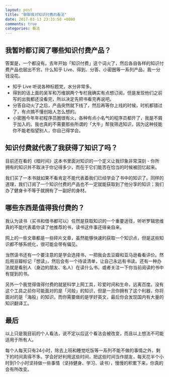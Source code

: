 ```yaml
---
layout: post
title: "聊聊我对知识付费的看法"
date: 2017-03-13 23:33:58 +0800
comments: true
categories: 看法
---
```


## 我暂时都订阅了哪些知识付费产品？

答案是，一个都没有。去年开始「知识付费」这个词火了，然后各自各样的知识付费产品也层出不穷。什么知乎 Live、得到、分答、小密圈等一系列产品，我一分钱没花。

- 知乎 Live 听说各种标题党，水分非常多。
- 得到的话上面的吴军和万维钢两个专栏我确实有点想订阅，但是发现他们之前写的出我都还没看完，所以决定先把书看完再说吧。
- 分答自动火了之后，产品突然就下线了，然后再等你上线的时候，时机都错过了，有点搞不懂创始人怎么想的。
- 小密圈今年年初程序员圈很有火，各种有点小名气的程序员都开了，我是不屑于加入的。我也真的不需要那些所谓的「大牛」帮我筛选知识，因为这种技能你不能老指望别人，你自己得学会。

## 知识付费就代表了我获得了知识了吗？

目前还在看的《暗时间》这本书里面对知识的一个定义让我印象非常深刻 - 你所拥有的知识并不取决于你记得多少，而在于它们能否在恰当的时候被回忆起来。

我们买了一本书就如果不看肯定不能代表着我们已经学会了书中的知识了。同样的道理，我们订阅了一个知识付费的产品也不一定就能获取到了他分享的知识；我们办了健身卡不等于就拥有了一副好的身材。

## 哪些东西是值得我付费的？

我认为读书（买书和借书都可以）任然是获取知识的一个重要途径，听听罗辑思维真的不能代表着你读了他推荐的书，读书这件事还得亲自来。

网上的一些文章都是一些碎片文章，虽然能够快速的获取一个知识点，但是这些知识都不够系统化，很可能会带有偏见。

当然读书还有一个要注意的是学会选择书，一把我会去豆瓣和亚马逊看看评价。然后用豆瓣标记「想读」，然后会有一个待读清单，让自己永远有书读。还有一种办法就是看别人（身边的朋友、名人）在读什么书，或者关注一下你当前阅读的书中有提到的书。

另外一个我觉得值得付费的就是科学上网工具，珍爱时间和生命，远离百度。没有这个工具之前你可能面对的是「河般」的知识，但是一旦你拥有了这个利器，你将面对的是「海般」的知识，而你需要做的是学好英文，最后你会发现国内有大量的知识翻译工。

## 最后

以上只是我目前的个人看法，说不定以后这个看法会被改变，而且以上想法不可能适用于所有人。

每个人每天只有24小时，除去上班和睡觉吃饭等一系列不能不做的事情之外，剩下的时间真得不多。学会好好利用这些时间，把这些时间当作朋友，每天花半个小时到1个小时坚持做一些事情（坚持健身、学习、读书），慢慢的积累下来，你真的会有所改变。
